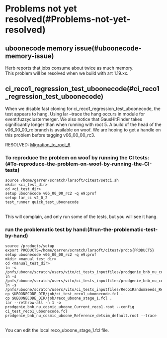 Problems not yet resolved(#Problems-not-yet-resolved)
========================================================

uboonecode memory issue(#uboonecode-memory-issue)
----------------------------------------------------

Herb reports that jobs consume about twice as much memory.\
This problem will be resolved when we build with art 1.19.xx.

ci\_reco1\_regression\_test\_uboonecode(#ci_reco1_regression_test_uboonecode)
--------------------------------------------------------------------------------

When we disable fast cloning for ci\_reco1\_regression\_test\_uboonecode, the test appears to hang. Using lar –trace the hang occurs in module for event:fuzzyclustermerger. We also notice that GausHitFinder takes significantly longer than when running with root 5. A build of the head of the v06\_00\_00\_rc branch is available on woof. We are hoping to get a handle on this problem before tagging v06\_00\_00\_rc3.

RESOLVED: [Migration\_to\_root\_6](Migration_to_root_6#TFormula-bug-on-missing-parameter-in-expression)

### To reproduce the problem on woof by running the CI tests:(#To-reproduce-the-problem-on-woof-by-running-the-CI-tests)

    source /home/garren/scratch/larsoft/citest/setci.sh
    mkdir <ci_test_dir>
    cd <ci_test_dir>
    setup uboonecode v06_00_00_rc2 -q e9:prof
    setup lar_ci v2_0_2
    test_runner quick_test_uboonecode

\
This will complain, and only run some of the tests, but you will see it hang.

### run the problematic test by hand:(#run-the-problematic-test-by-hand)

    source /products/setup
    export PRODUCTS=/home/garren/scratch/larsoft/citest/prd:${PRODUCTS}
    setup uboonecode v06_00_00_rc2 -q e9:prof
    mkdir <manual_test_dir>
    cd <manual_test_dir>
    ln -s /pnfs/uboone/scratch/users/vito/ci_tests_inputfiles/prodgenie_bnb_nu_cosmic_uboone_Reference_detsim_default.root
    ln -s /pnfs/uboone/scratch/users/vito/ci_tests_inputfiles/prodgenie_bnb_nu_cosmic_uboone_Reference_reco1_default.root
    ln -s /pnfs/uboone/scratch/users/vito/ci_tests_inputfiles/Reco1RandomSeeds_Ref.dat
    cp $UBOONECODE_DIR/job/ci_test_reco1_uboonecode.fcl .
    cp $UBOONECODE_DIR/job/reco_uboone_stage_1.fcl .
    lar --rethrow-all -n 1 -o prodgenie_bnb_nu_cosmic_uboone_Current_reco1.root --config ci_test_reco1_uboonecode.fcl prodgenie_bnb_nu_cosmic_uboone_Reference_detsim_default.root --trace

\
You can edit the local reco\_uboone\_stage\_1.fcl file.
